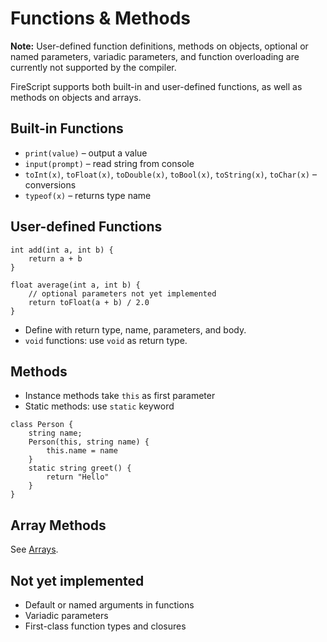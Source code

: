 # Functions & Methods

**Note:** User-defined function definitions, methods on objects, optional or named parameters, variadic parameters, and function overloading are currently not supported by the compiler.

FireScript supports both built-in and user-defined functions, as well as methods on objects and arrays.

## Built-in Functions

- `print(value)` – output a value
- `input(prompt)` – read string from console
- `toInt(x)`, `toFloat(x)`, `toDouble(x)`, `toBool(x)`, `toString(x)`, `toChar(x)` – conversions
- `typeof(x)` – returns type name

## User-defined Functions

```firescript
int add(int a, int b) {
    return a + b
}

float average(int a, int b) {
    // optional parameters not yet implemented
    return toFloat(a + b) / 2.0
}
```

- Define with return type, name, parameters, and body.
- `void` functions: use `void` as return type.

## Methods

- Instance methods take `this` as first parameter
- Static methods: use `static` keyword

```firescript
class Person {
    string name;
    Person(this, string name) {
        this.name = name
    }
    static string greet() {
        return "Hello"
    }
}
```

## Array Methods

See [Arrays](arrays.md).

## Not yet implemented

- Default or named arguments in functions
- Variadic parameters
- First-class function types and closures
